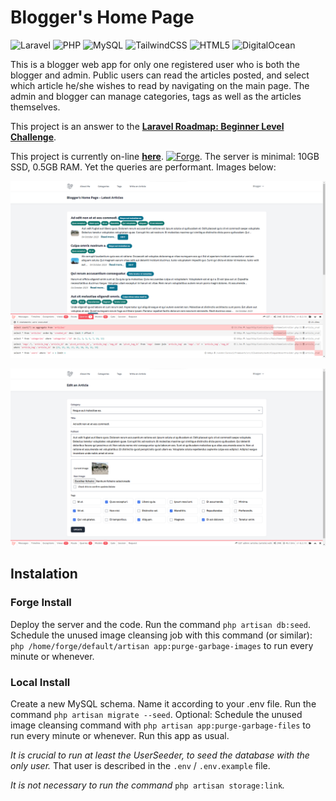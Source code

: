 # Blogger's Home Page

![Laravel](https://img.shields.io/badge/laravel-%23FF2D20.svg?style=for-the-badge&logo=laravel&logoColor=white)
![PHP](https://img.shields.io/badge/php-%23777BB4.svg?style=for-the-badge&logo=php&logoColor=white)
![MySQL](https://img.shields.io/badge/mysql-%2300f.svg?style=for-the-badge&logo=mysql&logoColor=white)
![TailwindCSS](https://img.shields.io/badge/tailwindcss-%2338B2AC.svg?style=for-the-badge&logo=tailwind-css&logoColor=white)
![HTML5](https://img.shields.io/badge/html5-%23E34F26.svg?style=for-the-badge&logo=html5&logoColor=white)
![DigitalOcean](https://img.shields.io/badge/DigitalOcean-%230167ff.svg?style=for-the-badge&logo=digitalOcean&logoColor=white)

This is a blogger web app for only one registered user who is both the blogger and admin. Public users can read the articles posted, and select which article he/she wishes to read by navigating on the main page. The admin and blogger can manage categories, tags as well as the articles themselves.

This project is an answer to the **[Laravel Roadmap: Beginner Level Challenge](https://github.com/LaravelDaily/Laravel-Roadmap-Beginner-Challenge)**.

This project is currently on-line **[here](http://164.92.151.30)**. [![Forge](https://img.shields.io/endpoint?url=https%3A%2F%2Fforge.laravel.com%2Fsite-badges%2F5c4984a9-45f6-43b8-a956-8e1521d2f41e&style=plastic)](https://forge.laravel.com/servers/723372/sites/2121842). The server is minimal: 10GB SSD, 0.5GB RAM. Yet the queries are performant. Images below:

![main page](/gitimages/image01.png)

![article editing page](/gitimages/image02.png)

## Instalation

### Forge Install

Deploy the server and the code. Run the command `php artisan db:seed`. Schedule the unused image cleansing job with this command (or similar): `php /home/forge/default/artisan app:purge-garbage-images` to run every minute or whenever.

### Local Install

Create a new MySQL schema. Name it according to your .env file. Run the command `php artisan migrate --seed`. Optional: Schedule the unused image cleansing command with `php artisan app:purge-garbage-files` to run every minute or whenever. Run this app as usual.

*It is crucial to run at least the UserSeeder, to seed the database with the only user.* That user is described in the `.env` / `.env.example` file.

*It is not necessary to run the command* `php artisan storage:link`*.*